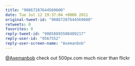```yaml
---
title: "90867287644569600"
date: Tue Jul 12 19:37:04 +0000 2011
original-tweet-id: "90867287644569600"
retweets: 0
favorites: 0
reply-tweet-id: "90858893508489217"
reply-user-id: "9567552"
reply-user-screen-name: "Axemanbob"
---
```

<a href="https://twitter.com/Axemanbob">@Axemanbob</a> check out 500px.com much nicer than flickr
